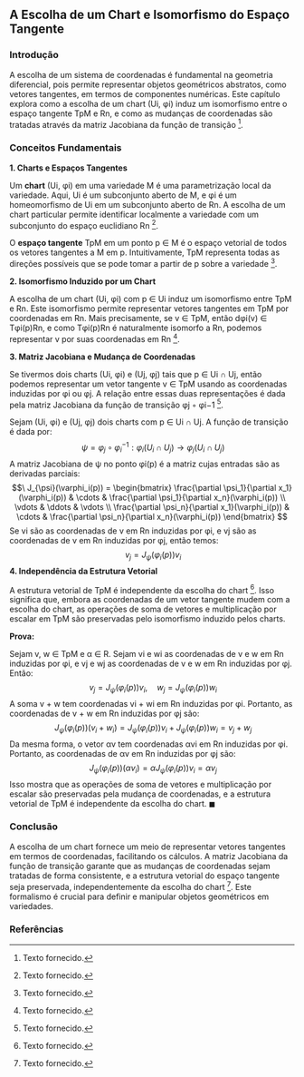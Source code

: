 ## A Escolha de um Chart e Isomorfismo do Espaço Tangente

### Introdução
A escolha de um sistema de coordenadas é fundamental na geometria diferencial, pois permite representar objetos geométricos abstratos, como vetores tangentes, em termos de componentes numéricas. Este capítulo explora como a escolha de um chart (Ui, φi) induz um isomorfismo entre o espaço tangente TpM e Rn, e como as mudanças de coordenadas são tratadas através da matriz Jacobiana da função de transição [^1].

### Conceitos Fundamentais

**1. Charts e Espaços Tangentes**

Um **chart** (Ui, φi) em uma variedade M é uma parametrização local da variedade. Aqui, Ui é um subconjunto aberto de M, e φi é um homeomorfismo de Ui em um subconjunto aberto de Rn. A escolha de um chart particular permite identificar localmente a variedade com um subconjunto do espaço euclidiano Rn [^1].

O **espaço tangente** TpM em um ponto p ∈ M é o espaço vetorial de todos os vetores tangentes a M em p. Intuitivamente, TpM representa todas as direções possíveis que se pode tomar a partir de p sobre a variedade [^1].

**2. Isomorfismo Induzido por um Chart**

A escolha de um chart (Ui, φi) com p ∈ Ui induz um isomorfismo entre TpM e Rn. Este isomorfismo permite representar vetores tangentes em TpM por coordenadas em Rn. Mais precisamente, se v ∈ TpM, então dφi(v) ∈ Tφi(p)Rn, e como Tφi(p)Rn é naturalmente isomorfo a Rn, podemos representar v por suas coordenadas em Rn [^1].

**3. Matriz Jacobiana e Mudança de Coordenadas**

Se tivermos dois charts (Ui, φi) e (Uj, φj) tais que p ∈ Ui ∩ Uj, então podemos representar um vetor tangente v ∈ TpM usando as coordenadas induzidas por φi ou φj. A relação entre essas duas representações é dada pela matriz Jacobiana da função de transição φj ◦ φi−1 [^1].

Sejam (Ui, φi) e (Uj, φj) dois charts com p ∈ Ui ∩ Uj. A função de transição é dada por:
$$\
\psi = \varphi_j \circ \varphi_i^{-1}: \varphi_i(U_i \cap U_j) \rightarrow \varphi_j(U_i \cap U_j)
$$
A matriz Jacobiana de ψ no ponto φi(p) é a matriz cujas entradas são as derivadas parciais:
$$\
J_{\psi}(\varphi_i(p)) = \begin{bmatrix}
\frac{\partial \psi_1}{\partial x_1}(\varphi_i(p)) & \cdots & \frac{\partial \psi_1}{\partial x_n}(\varphi_i(p)) \\
\vdots & \ddots & \vdots \\
\frac{\partial \psi_n}{\partial x_1}(\varphi_i(p)) & \cdots & \frac{\partial \psi_n}{\partial x_n}(\varphi_i(p))
\end{bmatrix}
$$
Se vi são as coordenadas de v em Rn induzidas por φi, e vj são as coordenadas de v em Rn induzidas por φj, então temos:
$$\
v_j = J_{\psi}(\varphi_i(p)) v_i
$$
**4. Independência da Estrutura Vetorial**

A estrutura vetorial de TpM é independente da escolha do chart [^1]. Isso significa que, embora as coordenadas de um vetor tangente mudem com a escolha do chart, as operações de soma de vetores e multiplicação por escalar em TpM são preservadas pelo isomorfismo induzido pelos charts.

**Prova:**

Sejam v, w ∈ TpM e α ∈ R. Sejam vi e wi as coordenadas de v e w em Rn induzidas por φi, e vj e wj as coordenadas de v e w em Rn induzidas por φj. Então:
$$\
v_j = J_{\psi}(\varphi_i(p)) v_i, \quad w_j = J_{\psi}(\varphi_i(p)) w_i
$$
A soma v + w tem coordenadas vi + wi em Rn induzidas por φi. Portanto, as coordenadas de v + w em Rn induzidas por φj são:
$$\
J_{\psi}(\varphi_i(p)) (v_i + w_i) = J_{\psi}(\varphi_i(p)) v_i + J_{\psi}(\varphi_i(p)) w_i = v_j + w_j
$$
Da mesma forma, o vetor αv tem coordenadas αvi em Rn induzidas por φi. Portanto, as coordenadas de αv em Rn induzidas por φj são:
$$\
J_{\psi}(\varphi_i(p)) (\alpha v_i) = \alpha J_{\psi}(\varphi_i(p)) v_i = \alpha v_j
$$
Isso mostra que as operações de soma de vetores e multiplicação por escalar são preservadas pela mudança de coordenadas, e a estrutura vetorial de TpM é independente da escolha do chart. $\blacksquare$

### Conclusão
A escolha de um chart fornece um meio de representar vetores tangentes em termos de coordenadas, facilitando os cálculos. A matriz Jacobiana da função de transição garante que as mudanças de coordenadas sejam tratadas de forma consistente, e a estrutura vetorial do espaço tangente seja preservada, independentemente da escolha do chart [^1]. Este formalismo é crucial para definir e manipular objetos geométricos em variedades.

### Referências
[^1]: Texto fornecido.
<!-- END -->